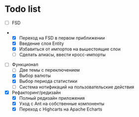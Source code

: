 # Todo list

- [ ] FSD
- - [x] Переход на FSD в первом приближении
  - [x] Введение слоя Entity
  - [x] Избавиться от импортов на вышестоящие слои
  - [ ] Сделать алиасы, ввести кросс-импорты
- [ ] Функционал
  - [ ] Две темы с переключением
  - [x] Выбор валюты
  - [x] Выбор периода статистики
  - [ ] Система нотификаций на пользовательские действия
- [x] Рефакторинг/редизайн
  - [x] Полный редизайн приложения
  - [x] Уход с Ant на собственные компоненты
  - [x] Переход с Highcarts на Apache Echarts
